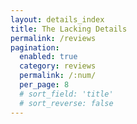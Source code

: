 ```yaml
---
layout: details_index
title: The Lacking Details
permalink: /reviews
pagination:
  enabled: true
  category: reviews
  permalink: /:num/
  per_page: 8
  # sort_field: 'title'
  # sort_reverse: false
---
```

